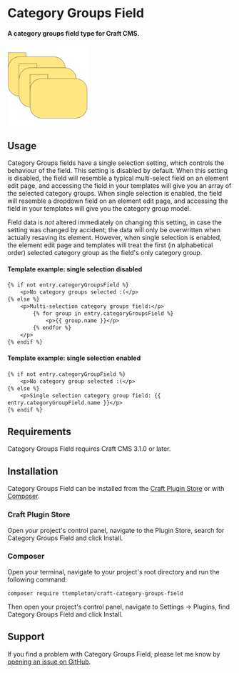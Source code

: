 # Category Groups Field

#### A category groups field type for Craft CMS.

<img src="src/icon.svg" width="180">

## Usage

Category Groups fields have a single selection setting, which controls the behaviour of the field.  This setting is disabled by default.  When this setting is disabled, the field will resemble a typical multi-select field on an element edit page, and accessing the field in your templates will give you an array of the selected category groups.  When single selection is enabled, the field will resemble a dropdown field on an element edit page, and accessing the field in your templates will give you the category group model.

Field data is *not* altered immediately on changing this setting, in case the setting was changed by accident; the data will only be overwritten when actually resaving its element.  However, when single selection is enabled, the element edit page and templates will treat the first (in alphabetical order) selected category group as the field's only category group.

#### Template example: single selection disabled

```twig
{% if not entry.categoryGroupsField %}
    <p>No category groups selected :(</p>
{% else %}
    <p>Multi-selection category groups field:</p>
        {% for group in entry.categoryGroupsField %}
            <p>{{ group.name }}</p>
        {% endfor %} 
    </p>
{% endif %}
```

#### Template example: single selection enabled

```twig
{% if not entry.categoryGroupField %}
    <p>No category group selected :(</p>
{% else %}
    <p>Single selection category group field: {{ entry.categoryGroupField.name }}</p>
{% endif %}
```

## Requirements

Category Groups Field requires Craft CMS 3.1.0 or later.

## Installation

Category Groups Field can be installed from the [Craft Plugin Store](https://plugins.craftcms.com/) or with [Composer](https://packagist.org/).

### Craft Plugin Store
Open your project's control panel, navigate to the Plugin Store, search for Category Groups Field and click Install.

### Composer
Open your terminal, navigate to your project's root directory and run the following command:
```
composer require ttempleton/craft-category-groups-field
```
Then open your project's control panel, navigate to Settings &rarr; Plugins, find Category Groups Field and click Install.

## Support

If you find a problem with Category Groups Field, please let me know by [opening an issue on GitHub](https://github.com/ttempleton/craft-category-groups-field/issues/new).
